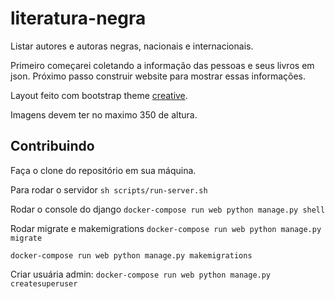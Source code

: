 # literatura-negra

Listar autores e autoras negras, nacionais e internacionais.

Primeiro começarei coletando a informação das pessoas e seus livros em json.
Próximo passo construir website para mostrar essas informações.

Layout feito com bootstrap theme [creative](https://github.com/BlackrockDigital/startbootstrap-creative).

Imagens devem ter no maximo 350 de altura.

## Contribuindo

Faça o clone do repositório em sua máquina.

Para rodar o servidor `sh scripts/run-server.sh`

Rodar o console do django `docker-compose run web python manage.py shell`

Rodar migrate e makemigrations `docker-compose run web python manage.py migrate`

`docker-compose run web python manage.py makemigrations`

Criar usuária admin: `docker-compose run web python manage.py createsuperuser`
